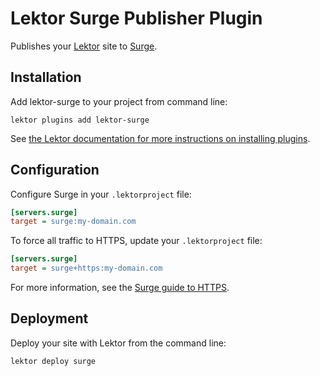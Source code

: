 # Lektor Surge Publisher Plugin

Publishes your [Lektor](https://www.getlektor.com/) site to [Surge](https://surge.sh/).

## Installation

Add lektor-surge to your project from command line:

```
lektor plugins add lektor-surge
```

See [the Lektor documentation for more instructions on installing plugins](https://www.getlektor.com/docs/plugins/).

## Configuration

Configure Surge in your `.lektorproject` file:

```ini
[servers.surge]
target = surge:my-domain.com
```

To force all traffic to HTTPS, update your `.lektorproject` file:

```ini
[servers.surge]
target = surge+https:my-domain.com
```

For more information, see the [Surge guide to HTTPS](https://surge.sh/help/using-https-by-default).

## Deployment

Deploy your site with Lektor from the command line:

```
lektor deploy surge
```
